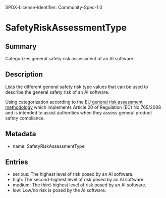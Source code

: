 SPDX-License-Identifier: Community-Spec-1.0

# SafetyRiskAssessmentType

## Summary

Categorizes general safety risk assessment of an AI software.

## Description

Lists the different general safety risk type values that can be used to describe the general safety risk of an AI software.

Using categorization according to the [EU general risk assessment methodology](https://ec.europa.eu/docsroom/documents/17107) which implements Article 20 of Regulation (EC) No 765/2008 and is intended to assist authorities when they assess general product safety compliance.

## Metadata

- name: SafetyRiskAssessmentType

## Entries

- serious: The highest level of risk posed by an AI software.
- high: The second-highest level of risk posed by an AI software.
- medium: The third-highest level of risk posed by an AI software.
- low: Low/no risk is posed by the AI software.

